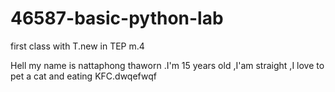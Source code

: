 # 46587-basic-python-lab
first class with T.new in TEP m.4

Hell my name is nattaphong thaworn .I'm 15 years old ,I'am straight ,I love to pet a cat and eating KFC.dwqefwqf